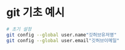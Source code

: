 # git 기초 예시

```bash
# 초기 설정
git config --global user.name"깃허브유저명"
git config --global user.email"깃허브이메일"
```